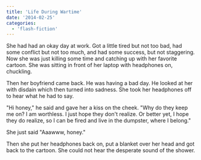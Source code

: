```yaml
---
title: 'Life During Wartime'
date: '2014-02-25'
categories:
  - 'flash-fiction'
---
```


She had had an okay day at work. Got a little tired but not too bad, had some
conflict but not too much, and had some success, but not staggering. Now she was
just killing some time and catching up with her favorite cartoon. She was
sitting in front of her laptop with headphones on, chuckling.

<!-- truncate -->

Then her boyfriend came back. He was having a bad day. He looked at her with
disdain which then turned into sadness. She took her headphones off to hear what
he had to say.

"Hi honey," he said and gave her a kiss on the cheek. "Why do they keep me on? I
am worthless. I just hope they don't realize. Or better yet, I hope they do
realize, so I can be fired and live in the dumpster, where I belong."

She just said "Aaawww, honey."

Then she put her headphones back on, put a blanket over her head and got back to
the cartoon. She could not hear the desperate sound of the shower.
